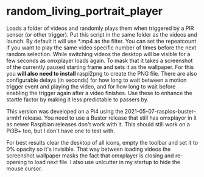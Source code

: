 # random_living_portrait_player

Loads a folder of videos and randomly plays them when triggered by a PIR sensor (or other trigger).
Put this script in the same folder as the videos and launch. By default it will use *.mp4 as the filter.
You can set the repeatcount if you want to play the same video specific number of times before the next
random selection. While switching videos the desktop will be visible for a few seconds as omxplayer loads
again. To mask that it takes a screenshot of the currently paused starting frame and sets it as the
wallpaper. For this you **will also need to install** raspi2png to create the PNG file. There are also
configurable delays (in seconds) for how long to wait between a motion trigger event and playing the
video, and for how long to wait before enabling the trigger again after a video finishes. Use these to
enhance the startle factor by making it less predictable to passers by.

This version was developed on a Pi4 using the 2021-05-07-raspios-buster-armhf release. You need to use a Buster
release that still has omxplayer in it as newer Raspbian releases don't work with it. This should still work on
a Pi3B+ too, but I don't have one to test with.

For best results clear the desktop of all icons, empty the toolbar and set it to 0% opacity so it's invisible.
That way between loading videos the screenshot wallpaper masks the fact that omxplayer is closing and re-opening
to load next file. I also use unlcutter in my startup to hide the mouse cursor.
